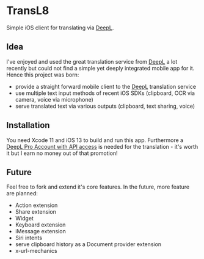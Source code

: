 # TransL8

Simple iOS client for translating via [DeepL](https://www.deepl.com).

## Idea

I've enjoyed and used the great translation service from [DeepL](https://www.deepl.com) a lot recently but could not find a simple yet deeply integrated mobile app for it. Hence this project was born:

- provide a straight forward mobile client to the [DeepL](https://www.deepl.com) translation service
- use multiple text input methods of recent iOS SDKs (clipboard, OCR via camera, voice via microphone)
- serve translated text via various outputs (clipboard, text sharing, voice)

## Installation

You need Xcode 11 and iOS 13 to build and run this app. Furthermore a [DeepL Pro Account with API access](https://www.deepl.com/pro-account.html) is needed for the translation - it's worth it but I earn no money out of that promotion!

## Future

Feel free to fork and extend it's core features. In the future, more feature are planned:

- Action extension
- Share extension
- Widget
- Keyboard extension
- iMessage extension
- Siri intents
- serve clipboard history as a Document provider extension
- x-url-mechanics
